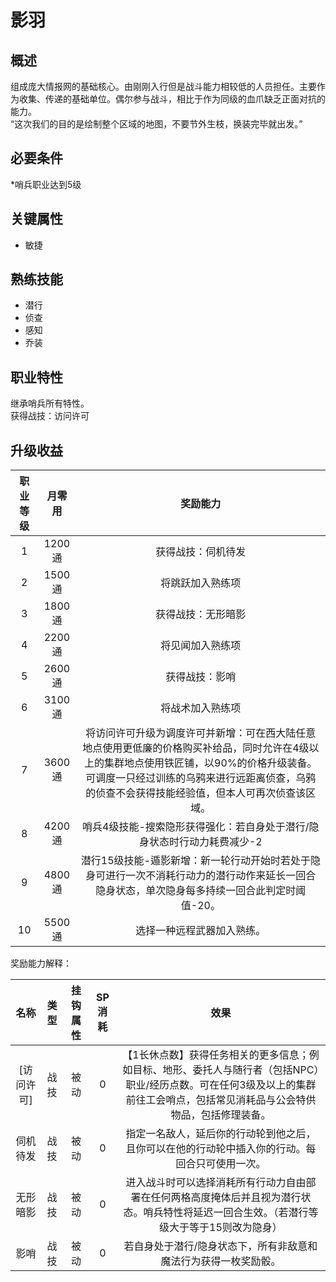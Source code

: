 # 影羽

## 概述

组成庞大情报网的基础核心。由刚刚入行但是战斗能力相较低的人员担任。主要作为收集、传递的基础单位。偶尔参与战斗，相比于作为同级的血爪缺乏正面对抗的能力。<br>“这次我们的目的是绘制整个区域的地图，不要节外生枝，换装完毕就出发。”

## 必要条件

*哨兵职业达到5级

## 关键属性

* 敏捷

## 熟练技能

* 潜行
* 侦查
* 感知
* 乔装
  
## 职业特性

继承哨兵所有特性。<br>获得战技：访问许可

## 升级收益

职业等级|月零用|奖励能力
:--:|:--:|:--:
1|1200通|获得战技：伺机待发
2|1500通|将跳跃加入熟练项
3|1800通|获得战技：无形暗影 
4|2200通|将见闻加入熟练项
5|2600通|获得战技：影哨
6|3100通|将战术加入熟练项
7|3600通|将访问许可升级为调度许可并新增：可在西大陆任意地点使用更低廉的价格购买补给品，同时允许在4级以上的集群地点使用铁匠铺，以90%的价格升级装备。可调度一只经过训练的乌鸦来进行远距离侦查，乌鸦的侦查不会获得技能经验值，但本人可再次侦查该区域。
8|4200通|哨兵4级技能-搜索隐形获得强化：若自身处于潜行/隐身状态时行动力耗费减少-2
9|4800通|潜行15级技能-遁影新增：新一轮行动开始时若处于隐身可进行一次不消耗行动力的潜行动作来延长一回合隐身状态，单次隐身每多持续一回合此判定时阈值-20。
10|5500通|选择一种远程武器加入熟练。

奖励能力解释：

名称|类型|挂钩属性|SP消耗|效果
:--:|:--:|:--:|:--:|:--:
[访问许可]|战技|被动|0|【1长休点数】获得任务相关的更多信息；例如目标、地形、委托人与随行者（包括NPC）职业/经历点数。可在任何3级及以上的集群前往工会哨点，包括常见消耗品与公会特供物品，包括修理装备。
伺机待发|战技|被动|0|指定一名敌人，延后你的行动轮到他之后，且你可以在他的行动轮中插入你的行动。每回合只可使用一次。
无形暗影|战技|被动|0|进入战斗时可以选择消耗所有行动力自由部署在任何两格高度掩体后并且视为潜行状态。哨兵特性将延迟一回合生效。（若潜行等级大于等于15则改为隐身）
影哨|战技|被动|0|若自身处于潜行/隐身状态下，所有非敌意和魔法行为获得一枚奖励骰。


